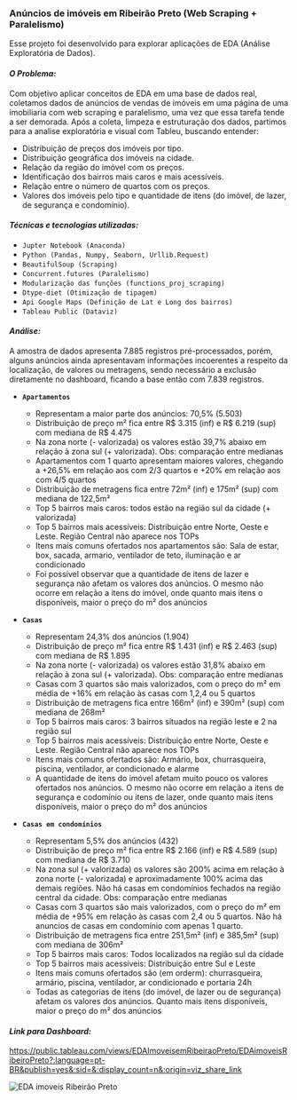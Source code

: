 ### **Anúncios de imóveis em Ribeirão Preto (Web Scraping + Paralelismo)**
Esse projeto foi desenvolvido para explorar aplicações de EDA (Análise Exploratória de Dados).

#### *O Problema:*
Com objetivo aplicar conceitos de EDA em uma base de dados real, coletamos dados de anúncios de vendas de imóveis em uma página 
de uma imobiliaria com web scraping e paralelismo, uma vez que essa tarefa tende a ser demorada. Após a coleta, limpeza e estruturação dos dados, partimos para a analise exploratória e visual com Tableu, buscando entender:
- Distribuição de preços dos imóveis por tipo.
- Distribuição geográfica dos imóveis na cidade.
- Relação da região do imóvel com os preços.
- Identificação dos bairros mais caros e mais acessíveis.
- Relação entre o número de quartos com os preços.
- Valores dos imóveis pelo tipo e quantidade de itens (do imóvel, de lazer, de segurança e condomínio).

#### *Técnicas e tecnologias utilizadas:*
- ``Jupter Notebook (Anaconda)``
- ``Python (Pandas, Numpy, Seaborn, Urllib.Request)``
- ``BeautifulSoup (Scraping)``
- ``Concurrent.futures (Paralelismo)``
- ``Modularização das funções (functions_proj_scraping)``
- ``Dtype-diet (Otimização de tipagem)``
- ``Api Google Maps (Definição de Lat e Long dos bairros)``
- ``Tableau Public (Dataviz)``

#### *Análise:*
A amostra de dados apresenta 7.885 registros pré-processados, porém, alguns anúncios ainda apresentavam informações incoerentes a respeito
da localização, de valores ou metragens, sendo necessário a exclusão diretamente no dashboard, ficando a base então com 7.839 registros.

- **``Apartamentos``**
  - Representam a maior parte dos anúncios: 70,5% (5.503)
  - Distribuição de preço m² fica entre R$ 3.315 (inf) e R$ 6.219 (sup) com mediana de R$ 4.475
  - Na zona norte (- valorizada) os valores estão 39,7% abaixo em relação à zona sul (+ valorizada). Obs: comparação entre medianas
  - Apartamentos com 1 quarto apresentam maiores valores, chegando a +26,5% em relação aos com 2/3 quartos e +20% em relação aos com 4/5 quartos
  - Distribuição de metragens fica entre 72m² (inf) e 175m² (sup) com mediana de 122,5m²
  - Top 5 bairros mais caros: todos estão na região sul da cidade (+ valorizada)
  - Top 5 bairros mais acessíveis: Distribuição entre Norte, Oeste e Leste. Região Central não aparece nos TOPs
  - Itens mais comuns ofertados nos apartamentos são: Sala de estar, box, sacada, armario, ventilador de teto, iluminação e ar condicionado
  - Foi possível observar que a quantidade de itens de lazer e segurança não afetam os valores dos anúncios. O mesmo não ocorre em relação a itens do imóvel, onde quanto mais itens o disponíveis, maior o preço do m² dos anúncios

- **``Casas``**
  - Representam 24,3% dos anúncios (1.904)
  - Distribuição de preço m² fica entre R$ 1.431 (inf) e R$ 2.463 (sup) com mediana de R$ 1.895
  - Na zona norte (- valorizada) os valores estão 31,8% abaixo em relação à zona sul (+ valorizada). Obs: comparação entre medianas
  - Casas com 3 quartos são mais valorizados, com o preço do m² em média de +16% em relação às casas com 1,2,4 ou 5 quartos
  - Distribuição de metragens fica entre 166m² (inf) e 390m² (sup) com mediana de 268m²
  - Top 5 bairros mais caros: 3 bairros situados na região leste e 2 na região sul
  - Top 5 bairros mais acessíveis: Distribuição entre Norte, Oeste e Leste. Região Central não aparece nos TOPs
  - Itens mais comuns ofertados são: Armário, box, churrasqueira, piscina, ventilador, ar condicionado e alarme
  - A quantidade de itens do imóvel afetam muito pouco os valores ofertados nos anúncios. O mesmo não ocorre em relação a itens de segurança e codomínio ou itens de lazer, onde quanto mais itens disponíveis, maior o preço do m² dos anúncios

- **``Casas em condomínios``**
  - Representam 5,5% dos anúncios (432)
  - Distribuição de preço m² fica entre R$ 2.166 (inf) e R$ 4.589 (sup) com mediana de R$ 3.710
  - Na zona sul (+ valorizada) os valores são 200% acima em relação à zona norte (- valorizada) e aproximadamente 100% acima das demais regiões. Não há casas em condomínios fechados na região central da cidade. Obs: comparação entre medianas
  - Casas com 3 quartos são mais valorizados, com o preço do m² em média de +95% em relação às casas com 2,4 ou 5 quartos. Não há anuncios de casas em condomínio com apenas 1 quarto.
  - Distribuição de metragens fica entre 251,5m² (inf) e 385,5m² (sup) com mediana de 306m²
  - Top 5 bairros mais caros: Todos localizados na região sul da cidade
  - Top 5 bairros mais acessíveis: Distribuição entre Sul e Leste
  - Itens mais comuns ofertados são (em orderm): churrasqueira, armário, piscina, ventilador, ar condicionado e portaria 24h
  - Todas as categorias de itens (do imóvel, de lazer ou de segurança) afetam os valores dos anúncios. Quanto mais itens disponíveis, maior o preço do m² dos anúncios

#### *Link para Dashboard:*
https://public.tableau.com/views/EDAImoveisemRibeiraoPreto/EDAimoveisRibeiroPreto?:language=pt-BR&publish=yes&:sid=&:display_count=n&:origin=viz_share_link

![EDA imoveis Ribeirão Preto](https://github.com/welder-duarte/Portfolio_DataScience/assets/85957982/d8fe7981-534c-42f1-88c0-51264fe380ee)
